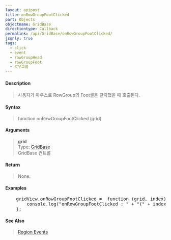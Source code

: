 ```yaml
---
layout: apipost
title: onRowGroupFootClicked
part: Objects
objectname: GridBase
directiontype: Callback
permalink: /api/GridBase/onRowGroupFootClicked/
jsonly: true
tags:
  - click
  - event
  - rowGroupHead
  - rowGroupFoot
  - 로우그룹
---
```



#### Description

> 사용자가 마우스로 RowGroup의 Foot셀을 클릭했을 때 호출된다.  

#### Syntax

> function onRowGroupFootClicked (grid)  

#### Arguments

> **grid**  
> Type: [GridBase](/api/GridBase/)  
> GridBase 컨트롤  

#### Return

> None.  

#### Examples 

<pre class="prettyprint">
    gridView.onRowGroupFootClicked =  function (grid, index) {
        console.log("onRowGroupFootClicked : " + "(" + index + ")")
    };
</pre>

#### See Also
>  [Region Events](http://demo.realgrid.com/Demo/RegionEvents)